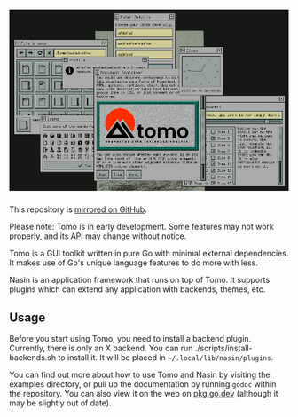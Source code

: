 # ![tomo](assets/screenshot.png)

This repository is [mirrored on GitHub](https://github.com/sashakoshka/tomo).

Please note: Tomo is in early development. Some features may not work properly,
and its API may change without notice.

Tomo is a GUI toolkit written in pure Go with minimal external dependencies. It
makes use of Go's unique language features to do more with less.

Nasin is an application framework that runs on top of Tomo. It supports plugins
which can extend any application with backends, themes, etc.

## Usage

Before you start using Tomo, you need to install a backend plugin. Currently,
there is only an X backend. You can run ./scripts/install-backends.sh to install
it. It will be placed in `~/.local/lib/nasin/plugins`.

You can find out more about how to use Tomo and Nasin by visiting the examples
directory, or pull up the documentation by running `godoc` within the
repository. You can also view it on the web on
[pkg.go.dev](https://pkg.go.dev/git.tebibyte.media/sashakoshka/tomo) (although
it may be slightly out of date).
